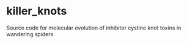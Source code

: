 # killer_knots
Source code for molecular evolution of inhibitor cystine knot toxins in wandering spiders
